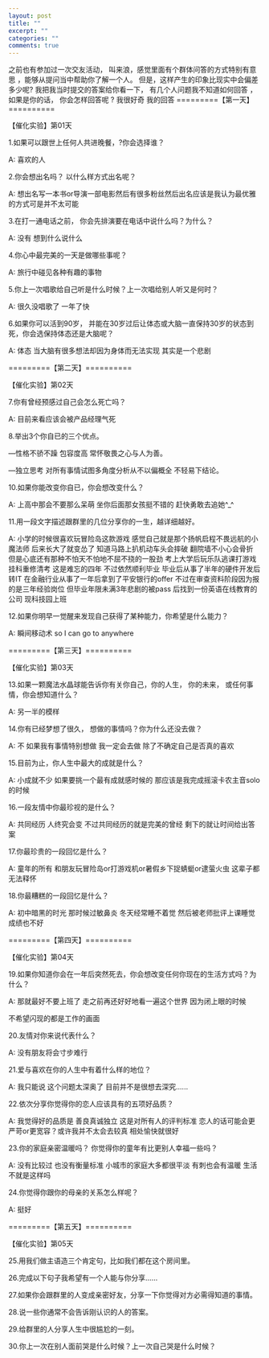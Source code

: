 ```yaml
---
layout: post
title: ""
excerpt: ""
categories: ""
comments: true
---
```


之前也有参加过一次交友活动， 叫来浪，感觉里面有个群体问答的方式特别有意思 ，能够从提问当中帮助你了解一个人。  但是，这样产生的印象比现实中会偏差多少呢?  我把我当时提交的答案给你看一下，  有几个人问题我不知道如何回答 ，  如果是你的话，  你会怎样回答呢 ?  我很好奇
我的回答
=========【第一天】==========

【催化实验】第01天

1.如果可以跟世上任何人共进晚餐，?你会选择谁？

A:	喜欢的人

2.你会想出名吗？ 以什么样方式出名呢？

A:	想出名写一本书or导演一部电影然后有很多粉丝然后出名应该是我认为最优雅的方式可是并不太可能

3.在打一通电话之前， 你会先排演要在电话中说什么吗？为什么？

A:	没有  想到什么说什么

4.你心中最完美的一天是做哪些事呢？

A:	旅行中碰见各种有趣的事物

5.你上一次唱歌给自己听是什么时候？上一次唱给别人听又是何时？

A:	很久没唱歌了 一年了快

6.如果你可以活到90岁， 并能在30岁过后让体态或大脑一直保持30岁的状态到死，你会选保持体态还是大脑呢？

A:	体态  当大脑有很多想法却因为身体而无法实现  其实是一个悲剧

=========【第二天】==========

【催化实验】第02天

7.你有曾经预感过自己会怎么死亡吗？

A:	目前来看应该会被产品经理气死

8.举出3个你自已的三个优点。

—性格不骄不躁  包容度高  常怀敬畏之心与人为善。

—独立思考  对所有事情试图多角度分析从不以偏概全 不轻易下结论。


10.如果你能改变你自已，你会想改变什么？

A:	上高中那会不要那么呆萌 坐你后面那女孩挺不错的	赶快勇敢去追她^_^

11.用一段文字描述跟群里的几位分享你的一生，越详细越好。

A:	小学的时候很喜欢玩冒险岛这款游戏 	感觉自己就是那个扬帆启程不畏远航的小魔法师  后来长大了就变怂了  知道马路上扒机动车头会摔破	  翻院墙不小心会骨折 但是心底还有那种不怕天不怕地不屈不挠的一股劲 考上大学后玩乐队逃课打游戏挂科重修清考  这是难忘的四年  不过依然顺利毕业 毕业后从事了半年的硬件开发后转IT 在金融行业从事了一年后拿到了平安银行的offer  不过在审查资料阶段因为报的是三年经验岗位 但毕业年限未满3年悲剧的被pass  后找到一份英语在线教育的公司  现科技园上班

12.如果你明早一觉醒来发现自己获得了某种能力，你希望是什么能力？

A:	瞬间移动术  so I can go to anywhere

=========【第三天】==========

【催化实验】第03天

13.如果一颗魔法水晶球能告诉你有关你自己，你的人生， 你的未来， 或任何事情，你会想知道什么？

A:	另一半的模样

14.你有已经梦想了很久， 想做的事情吗？你为什么还没去做？

A:	不  如果我有事情特别想做  我一定会去做  除了不确定自己是否真的喜欢

15.目前为止，你人生中最大的成就是什么？

A:	小成就不少  如果要挑一个最有成就感时候的   那应该是我完成摇滚卡农主音solo的时候

16.一段友情中你最珍视的是什么？

A:	共同经历 人终究会变 不过共同经历的就是完美的曾经	剩下的就让时间给出答案

17.你最珍贵的一段回忆是什么？

A:	童年的所有 和朋友玩冒险岛or打游戏机or暑假乡下捉蜻蜓or逮萤火虫  这辈子都无法释怀

18.你最糟糕的一段回忆是什么？

A:	初中暗黑的时光  那时候过敏鼻炎   冬天经常睡不着觉   然后被老师批评上课睡觉 成绩也不好

=========【第四天】==========

【催化实验】第04天

19.如果你知道你会在一年后突然死去，你会想改变任何你现在的生活方式吗？为什么？

A:	那就最好不要上班了 走之前再还好好地看一遍这个世界  因为闭上眼的时候

不希望闪现的都是工作的画面

20.友情对你来说代表什么？

A:	没有朋友将会寸步难行

21.爱与喜欢在你的人生中有着什么样的地位？

A:	我只能说 这个问题太深奥了  目前并不是很想去深究......

22.依次分享你觉得你的恋人应该具有的五项好品质？

A:	我觉得好的品质是  善良真诚独立 这是对所有人的评判标准  恋人的话可能会更严苛or更宽容？或许我并不太会去较真  相处愉快就很好

23.你的家庭亲密温暖吗？ 你觉得你的童年有比更别人幸福一些吗？

A:	没有比较过  也没有衡量标准 小城市的家庭大多都很平淡  有刺也会有温暖  生活不就是这样吗

24.你觉得你跟你的母亲的关系怎么样呢？

A:	挺好

=========【第五天】==========

【催化实验】第05天

25.用我们做主语造三个肯定句，比如我们都在这个房间里。

26.完成以下句子我希望有一个人能与你分享……

27.如果你会跟群里的人变成亲密好友，分享一下你觉得对方必需得知道的事情。

28.说一些你通常不会告诉刚认识的人的答案。

29.给群里的人分享人生中很尴尬的一刻。

30.你上一次在别人面前哭是什么时候？上一次自己哭是什么时候？
